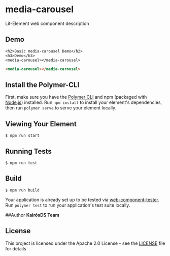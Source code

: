 # media-carousel

Lit-Element web component description

## Demo

```
<h2>Basic media-carousel Demo</h2>
<h3>Demo</h3>
<media-carousel></media-carousel>

```
<!---
```
<custom-element-demo>
  <template>
    <link rel="import" href="media-carousel.html">
    <next-code-block></next-code-block>
  </template>
</custom-element-demo>
```
-->
```html
<media-carousel></media-carousel>

```
## Install the Polymer-CLI

First, make sure you have the [Polymer CLI](https://www.npmjs.com/package/polymer-cli) and npm (packaged with [Node.js](https://nodejs.org)) installed. Run `npm install` to install your element's dependencies, then run `polymer serve` to serve your element locally.

## Viewing Your Element

```
$ npm run start
```

## Running Tests

```
$ npm run test
```

## Build
```
$ npm run build
```

Your application is already set up to be tested via [web-component-tester](https://github.com/Polymer/web-component-tester). Run `polymer test` to run your application's test suite locally.

##Author
**KairósDS Team**

## License

This project is licensed under the Apache 2.0 License - see the [LICENSE](LICENSE) file for details